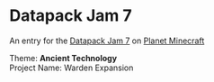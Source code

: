 # Datapack Jam 7
An entry for the [Datapack Jam 7](https://www.planetminecraft.com/jam/datapackjam7) on [Planet Minecraft](https://www.planetminecraft.com)

Theme: **Ancient Technology**  
Project Name: Warden Expansion